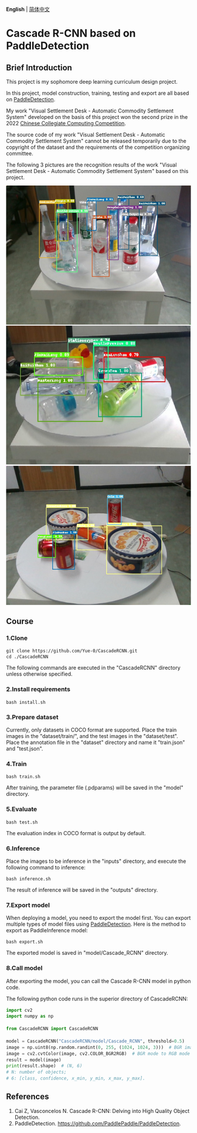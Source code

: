 __English__ | [简体中文](../README.md)

# Cascade R-CNN based on PaddleDetection

[PaddleDetection]: https://github.com/PaddlePaddle/PaddleDetecion

## Brief Introduction

This project is my sophomore deep learning curriculum design project.

In this project, model construction, training,
testing and export are all based on [PaddleDetection].

My work "Visual Settlement Desk - Automatic Commodity Settlement System"
developed on the basis of this project won the second prize in the 2022
[Chinese Collegiate Computing Competition](http://jsjds.blcu.edu.cn/).

The source code of my work "Visual Settlement Desk - Automatic Commodity
Settlement System" cannot be released temporarily due to the copyright of the
dataset and the requirements of the competition organizing committee.

The following 3 pictures are the recognition results of the work
"Visual Settlement Desk - Automatic Commodity Settlement System"
based on this project.

![picture1](images/VSD1.png) ![picture2](images/VSD2.png) ![picture3](images/VSD3.png)

## Course

### 1.Clone

```shell
git clone https://github.com/Yue-0/CascadeRCNN.git
cd ./CascadeRCNN
```

The following commands are executed in the "CascadeRCNN" directory unless otherwise specified.

### 2.Install requirements

```shell
bash install.sh
```

### 3.Prepare dataset

Currently, only datasets in COCO format are supported.
Place the train images in the "dataset/train/", and the test images in the "dataset/test".
Place the annotation file in the "dataset" directory and name it "train.json" and "test.json".

### 4.Train

```shell
bash train.sh
```

After training, the parameter file (.pdparams) will be saved in the "model" directory.

### 5.Evaluate

```shell
bash test.sh
```

The evaluation index in COCO format is output by default.

### 6.Inference

Place the images to be inference in the "inputs" directory,
and execute the following command to inference:

```shell
bash inference.sh
```

The result of inference will be saved in the "outputs" directory.

### 7.Export model

When deploying a model, you need to export the model first.
You can export multiple types of model files using [PaddleDetection].
Here is the method to export as PaddleInference model:

```shell
bash export.sh
```

The exported model is saved in "model/Cascade_RCNN" directory.

### 8.Call model

After exporting the model, you can call the Cascade R-CNN model in python code.

The following python code runs in the superior directory of CascadeRCNN:

```python
import cv2
import numpy as np

from CascadeRCNN import CascadeRCNN

model = CascadeRCNN("CascadeRCNN/model/Cascade_RCNN", threshold=0.5)
image = np.uint8(np.random.randint(0, 255, (1024, 1024, 3)))  # BGR image
image = cv2.cvtColor(image, cv2.COLOR_BGR2RGB)  # BGR mode to RGB mode
result = model(image)
print(result.shape)  # (N, 6)
# N: number of objects;
# 6: [class, confidence, x_min, y_min, x_max, y_max].
```

## References
1. Cai Z, Vasconcelos N. Cascade R-CNN: Delving into High Quality Object Detection.
2. PaddleDetection. https://github.com/PaddlePaddle/PaddleDetection.
